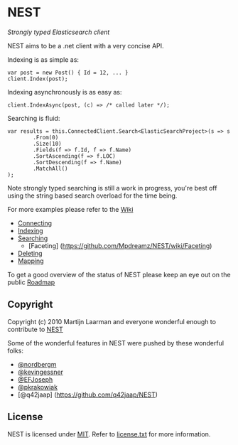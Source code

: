# NEST

*Strongly typed Elasticsearch client*

NEST aims to be a .net client with a very concise API. 

Indexing is as simple as:

	var post = new Post() { Id = 12, ... }
	client.Index(post);

Indexing asynchronously is as easy as:

	client.IndexAsync(post, (c) => /* called later */);

Searching is fluid:

	var results = this.ConnectedClient.Search<ElasticSearchProject>(s => s
			.From(0)
			.Size(10)
			.Fields(f => f.Id, f => f.Name)
			.SortAscending(f => f.LOC)
			.SortDescending(f => f.Name)
			.MatchAll()
	);

Note strongly typed searching is still a work in progress, you're best off using the string based search overload for the time being.

For more examples please refer to the [Wiki](https://github.com/Mpdreamz/NEST/wiki "Read more about NEST's interface")

* [Connecting](https://github.com/Mpdreamz/NEST/wiki/Connecting)
* [Indexing](https://github.com/Mpdreamz/NEST/wiki/Index)
* [Searching](https://github.com/Mpdreamz/NEST/wiki/Search)
    * [Faceting] (https://github.com/Mpdreamz/NEST/wiki/Faceting)
* [Deleting](https://github.com/Mpdreamz/NEST/wiki/Delete)
* [Mapping](https://github.com/Mpdreamz/NEST/wiki/Mapping)


To get a good overview of the status of NEST please keep an eye out on the public [Roadmap](https://github.com/Mpdreamz/NEST/wiki/RoadMap)

## Copyright

Copyright (c) 2010 Martijn Laarman and everyone wonderful enough to contribute to [NEST](https://github.com/Mpdreamz/NEST)

Some of the wonderful features in NEST were pushed by these wonderful folks:

* [@nordbergm](https://github.com/nordbergm/NEST)
* [@kevingessner](https://github.com/kevingessner/NEST)
* [@EFJoseph](https://github.com/EFJoseph/NEST)
* [@pkrakowiak](https://github.com/pkrakowiak/NEST) 
* [@q42jaap] (https://github.com/q42jaap/NEST)

## License

NEST is licensed under [MIT](http://www.opensource.org/licenses/mit-license.php "Read more about the MIT license form"). Refer to [license.txt](https://github.com/Mpdreamz/NEST/blob/master/src/license.txt) for more information.
